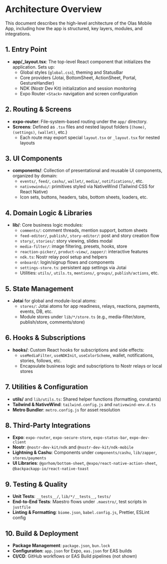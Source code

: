 <!--
  context/ARCHITECTURE.md
  High-level overview of application architecture and module organization
-->
# Architecture Overview

This document describes the high-level architecture of the Olas Mobile App, including how the app is structured, key layers, modules, and integrations.

## 1. Entry Point
- **app/_layout.tsx**: The top-level React component that initializes the application. Sets up:
  - Global styles (`global.css`), theming and StatusBar
  - Core providers (Jotai, BottomSheet, ActionSheet, Portal, GestureHandler)
  - NDK (Nostr Dev Kit) initialization and session monitoring
  - Expo Router `<Stack>` navigation and screen configuration

## 2. Routing & Screens
- **expo-router**: File-system-based routing under the `app/` directory.
- **Screens**: Defined as `.tsx` files and nested layout folders (`(home)`, `(settings)`, `(wallet)`, etc.)
  - Each route may export special `layout.tsx` or `_layout.tsx` for nested layouts

## 3. UI Components
- **components/**: Collection of presentational and reusable UI components, organized by domain:
  - `events/`, `feed/`, `cashu/`, `wallet/`, `media/`, `notifications/`, etc.
  - `nativewindui/`: primitives styled via NativeWind (Tailwind CSS for React Native)
  - Icon sets, buttons, headers, tabs, bottom sheets, loaders, etc.

## 4. Domain Logic & Libraries
- **lib/**: Core business logic modules:
  - `comments/`: comment threads, mention support, bottom sheets
  - `feed-editor/`, `publish/`, `story-editor/`: post and story creation flow
  - `story/`, `stories/`: story viewing, slides modal
  - `media-filter/`: image filtering, presets, hooks, store
  - `reaction-picker/`, `product-view/`, `zapper/`: interactive features
  - `ndk.ts`: Nostr relay pool setup and helpers
  - `onboard/`: login/signup flows and components
  - `settings-store.ts`: persistent app settings via Jotai
  - Utilities: `utils/`, `utils.ts`, `mentions/`, `groups/`, `publish/actions`, etc.

## 5. State Management
- **Jotai** for global and module-local atoms:
  - `stores/`: Jotai atoms for app readiness, relays, reactions, payments, events, DB, etc.
  - Module stores under `lib/*/store.ts` (e.g., media-filter/store, publish/store, comments/store)

## 6. Hooks & Subscriptions
- **hooks/**: Custom React hooks for subscriptions and side effects:
  - `useMediaFilter`, `useNDKInit`, `useColorScheme`, wallet, notifications, stories, follows, etc.
  - Encapsulate business logic and subscriptions to Nostr relays or local stores

## 7. Utilities & Configuration
- **utils/** and `lib/utils.ts`: Shared helper functions (formatting, constants)
- **Tailwind & NativeWind**: `tailwind.config.js` and `nativewind-env.d.ts`
- **Metro Bundler**: `metro.config.js` for asset resolution

## 8. Third-Party Integrations
- **Expo**: `expo-router`, `expo-secure-store`, `expo-status-bar`, `expo-dev-client`
- **Nostr**: `@nostr-dev-kit/ndk` and `@nostr-dev-kit/ndk-mobile`
- **Lightning & Cashu**: Components under `components/cashu`, `lib/zapper`, `stores/payments`
- **UI Libraries**: `@gorhom/bottom-sheet`, `@expo/react-native-action-sheet`, `@backpackapp-io/react-native-toast`

## 9. Testing & Quality
- **Unit Tests**: `__tests__/`, `lib/*/__tests__`, `tests/`
- **End-to-End Tests**: Maestro flows under `.maestro/`, test scripts in `justfile`
- **Linting & Formatting**: `biome.json`, `babel.config.js`, Prettier, ESLint config

## 10. Build & Deployment
- **Package Management**: `package.json`, `bun.lock`
- **Configuration**: `app.json` for Expo, `eas.json` for EAS builds
- **CI/CD**: GitHub workflows or EAS Build pipelines (not shown)